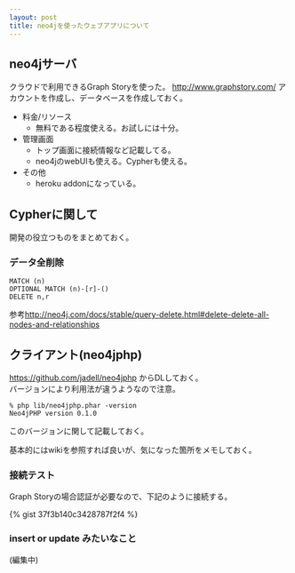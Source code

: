 ```yaml
---
layout: post
title: neo4jを使ったウェブアプリについて
---
```


## neo4jサーバ

クラウドで利用できるGraph Storyを使った。
<http://www.graphstory.com/>
アカウントを作成し、データベースを作成しておく。

+ 料金/リソース
    + 無料である程度使える。お試しには十分。
+ 管理画面
    + トップ画面に接続情報など記載してる。
    + neo4jのwebUIも使える。Cypherも使える。
+ その他
    + heroku addonになっている。

## Cypherに関して

開発の役立つものをまとめておく。

### データ全削除

```
MATCH (n)
OPTIONAL MATCH (n)-[r]-()
DELETE n,r
```

参考<http://neo4j.com/docs/stable/query-delete.html#delete-delete-all-nodes-and-relationships>

## クライアント(neo4jphp)

<https://github.com/jadell/neo4jphp>
からDLしておく。  
バージョンにより利用法が違うようなので注意。

```
% php lib/neo4jphp.phar -version
Neo4jPHP version 0.1.0
```
このバージョンに関して記載しておく。

基本的にはwikiを参照すれば良いが、気になった箇所をメモしておく。

### 接続テスト

Graph Storyの場合認証が必要なので、下記のように接続する。

{% gist 37f3b140c3428787f2f4 %}

### insert or update みたいなこと


(編集中)
